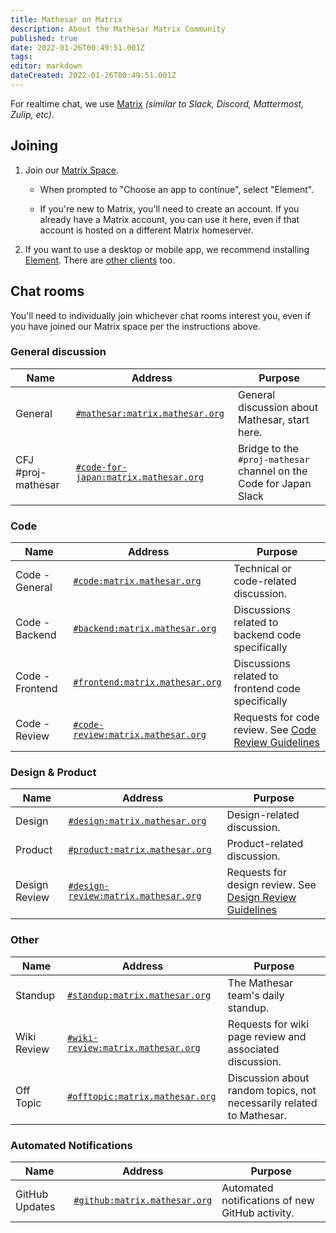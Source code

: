 ```yaml
---
title: Mathesar on Matrix
description: About the Mathesar Matrix Community
published: true
date: 2022-01-26T00:49:51.001Z
tags: 
editor: markdown
dateCreated: 2022-01-26T00:49:51.001Z
---
```


For realtime chat, we use [Matrix](https://matrix.org/) *(similar to Slack, Discord, Mattermost, Zulip, etc)*.

## Joining

1. Join our [Matrix Space](https://matrix.to/#/!KQLkDbtIMsvcwUIfNy:matrix.mathesar.org?via=matrix.mathesar.org&via=matrix.org).

    - When prompted to "Choose an app to continue", select "Element".

    - If you're new to Matrix, you'll need to create an account. If you already have a Matrix account, you can use it here, even if that account is hosted on a different Matrix homeserver.

1. If you want to use a desktop or mobile app, we recommend installing [Element](https://element.io/get-started). There are [other clients](https://matrix.org/clients/) too.


## Chat rooms

You'll need to individually join whichever chat rooms interest you, even if you have joined our Matrix space per the instructions above.

### General discussion

| Name | Address | Purpose |
|-|-|-|
| General | [`#mathesar:matrix.mathesar.org`](https://matrix.to/#/#mathesar:matrix.mathesar.org) | General discussion about Mathesar, start here. |
| CFJ #proj-mathesar | [`#code-for-japan:matrix.mathesar.org`](https://matrix.to/#/#code-for-japan:matrix.mathesar.org) | Bridge to the `#proj-mathesar` channel on the Code for Japan Slack |

### Code
| Name | Address | Purpose |
|-|-|-|
| Code - General | [`#code:matrix.mathesar.org`](https://matrix.to/#/#code:matrix.mathesar.org) | Technical or code-related discussion. |
| Code - Backend | [`#backend:matrix.mathesar.org`](https://matrix.to/#/#backend:matrix.mathesar.org) | Discussions related to backend code specifically |
| Code - Frontend | [`#frontend:matrix.mathesar.org`](https://matrix.to/#/#frontend:matrix.mathesar.org) | Discussions related to frontend code specifically  |
| Code - Review | [`#code-review:matrix.mathesar.org`](https://matrix.to/#/#code-review:matrix.mathesar.org) | Requests for code review. See [Code Review Guidelines](/engineering/code-review) |

### Design & Product
| Name | Address | Purpose |
|-|-|-|
| Design | [`#design:matrix.mathesar.org`](https://matrix.to/#/#design:matrix.mathesar.org) | Design-related discussion. |
| Product | [`#product:matrix.mathesar.org`](https://matrix.to/#/#product:matrix.mathesar.org) | Product-related discussion. |
| Design Review | [`#design-review:matrix.mathesar.org`](https://matrix.to/#/#design-review:matrix.mathesar.org) | Requests for design review. See [Design Review Guidelines](/design/process/review-guidelines) |

### Other
| Name | Address | Purpose |
|-|-|-|
| Standup | [`#standup:matrix.mathesar.org`](https://matrix.to/#/#standup:matrix.mathesar.org) | The Mathesar team's daily standup. |
| Wiki Review | [`#wiki-review:matrix.mathesar.org`](https://matrix.to/#/#wiki-review:matrix.mathesar.org) | Requests for wiki page review and associated discussion. |
| Off Topic | [`#offtopic:matrix.mathesar.org`](https://matrix.to/#/#offtopic:matrix.mathesar.org) | Discussion about random topics, not necessarily related to Mathesar. |

### Automated Notifications
| Name | Address | Purpose |
|-|-|-|
| GitHub Updates | [`#github:matrix.mathesar.org`](https://matrix.to/#/#github:matrix.mathesar.org) | Automated notifications of new GitHub activity. |